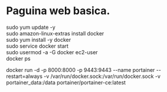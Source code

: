 # Paguina web basica.

sudo yum update -y  
sudo amazon-linux-extras install docker  
sudo yum install -y docker  
sudo service docker start  
sudo usermod -a -G docker ec2-user  
docker ps  

docker run -d -p 8000:8000 -p 9443:9443 --name portainer --restart=always -v /var/run/docker.sock:/var/run/docker.sock -v portainer_data:/data portainer/portainer-ce:latest
